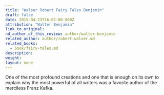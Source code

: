 ```yaml
---
title: "Walser Robert Fairy Tales Benjamin"
draft: false
date: 2015-04-23T16:02:00.000Z
attribution: "Walter Benjamin"
link_to_original:
nd_author_of_this_review: author/walter-benjamin
related_author: author/robert-walser.md
related_books:
  - book/fairy-tales.md
description:
weight:
layout: none
---
```

One of the most profound creations and one that is enough on its own to explain why the most powerful of all writers was a favorite author of the merciless Franz Kafka.

